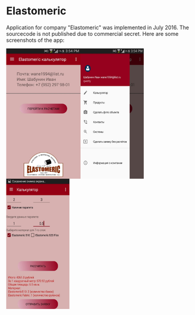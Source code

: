 # Elastomeric

Application for company "Elastomeric" was implemented in July 2016. The sourcecode is not published due to commercial secret. 
Here are some screenshots of the app:

<a href="url"><img src="https://github.com/wane1994/Elastomeric/blob/master/HZ-o-V2_EiE.jpg" align="left" height="350" width="200"
href="url"><img src="https://github.com/wane1994/Elastomeric/blob/master/QazYuKNwAHg.jpg" align="left" height="350" width="170" 
href="url"><img src="https://github.com/wane1994/Elastomeric/blob/master/vxeDundJV2I.jpg" align="left" height="350" width="170" ></a>
